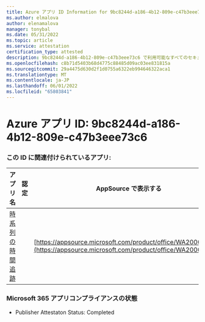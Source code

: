 ```yaml
---
title: Azure アプリ ID Information for 9bc8244d-a186-4b12-809e-c47b3eee73c6
ms.author: elmalova
author: elenamalova
manager: tonybal
ms.date: 05/31/2022
ms.topic: article
ms.service: attestation
certification_type: attested
description: 9bc8244d-a186-4b12-809e-c47b3eee73c6 で利用可能なすべてのセキュリティとコンプライアンス情報。
ms.openlocfilehash: c8b71d5403b68d4775c88485d09ac03ee831815a
ms.sourcegitcommit: 29a4475d630d2f1d0755a6322eb994646322aca1
ms.translationtype: MT
ms.contentlocale: ja-JP
ms.lasthandoff: 06/01/2022
ms.locfileid: "65803841"
---
```

# <a name="azure-app-id-9bc8244d-a186-4b12-809e-c47b3eee73c6"></a>Azure アプリ ID: 9bc8244d-a186-4b12-809e-c47b3eee73c6


### <a name="apps-associated-with-this-id"></a>この ID に関連付けられているアプリ:
| **アプリ名** | **認定** | **AppSource で表示する** |
|--------------|---------------|-----------------------|
| [時系列の時間追跡](../forward/WA200003095.md) |  | [https://appsource.microsoft.com/product/office/WA200003095](https://appsource.microsoft.com/product/office/WA200003095) |

### <a name="microsoft-365-app-compliance-status"></a>Microsoft 365 アプリコンプライアンスの状態
- Publisher Attestaton Status: Completed
